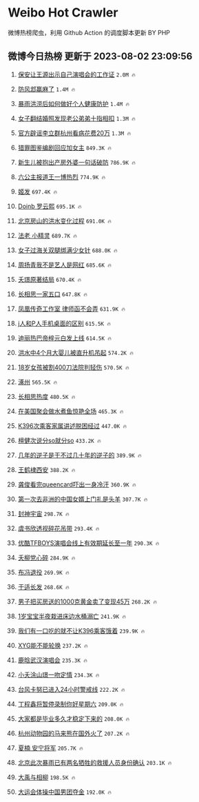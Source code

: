 # Weibo Hot Crawler 



微博热榜爬虫，利用 Github Action 的调度脚本更新 BY PHP 


## 微博今日热榜 更新于 2023-08-02 23:09:56 
1. [保安让王源出示自己演唱会的工作证](https://s.weibo.com/weibo?q=%23%E4%BF%9D%E5%AE%89%E8%AE%A9%E7%8E%8B%E6%BA%90%E5%87%BA%E7%A4%BA%E8%87%AA%E5%B7%B1%E6%BC%94%E5%94%B1%E4%BC%9A%E7%9A%84%E5%B7%A5%E4%BD%9C%E8%AF%81%23&t=31&band_rank=1&Refer=top) `2.0M 🔥` 

1. [防风邶赢麻了](https://s.weibo.com/weibo?q=%23%E9%98%B2%E9%A3%8E%E9%82%B6%E8%B5%A2%E9%BA%BB%E4%BA%86%23&t=31&band_rank=2&Refer=top) `1.4M 🔥` 

1. [暴雨洪涝后如何做好个人健康防护](https://s.weibo.com/weibo?q=%23%E6%9A%B4%E9%9B%A8%E6%B4%AA%E6%B6%9D%E5%90%8E%E5%A6%82%E4%BD%95%E5%81%9A%E5%A5%BD%E4%B8%AA%E4%BA%BA%E5%81%A5%E5%BA%B7%E9%98%B2%E6%8A%A4%23&t=31&band_rank=3&Refer=top) `1.4M 🔥` 

1. [女子翻结婚照发现老公弟弟十指相扣](https://s.weibo.com/weibo?q=%23%E5%A5%B3%E5%AD%90%E7%BF%BB%E7%BB%93%E5%A9%9A%E7%85%A7%E5%8F%91%E7%8E%B0%E8%80%81%E5%85%AC%E5%BC%9F%E5%BC%9F%E5%8D%81%E6%8C%87%E7%9B%B8%E6%89%A3%23&t=31&band_rank=4&Refer=top) `1.3M 🔥` 

1. [官方辟谣李立群杭州看病花费20万](https://s.weibo.com/weibo?q=%23%E5%AE%98%E6%96%B9%E8%BE%9F%E8%B0%A3%E6%9D%8E%E7%AB%8B%E7%BE%A4%E6%9D%AD%E5%B7%9E%E7%9C%8B%E7%97%85%E8%8A%B1%E8%B4%B920%E4%B8%87%23&t=31&band_rank=5&Refer=top) `1.3M 🔥` 

1. [猎罪图鉴编剧回应加女主](https://s.weibo.com/weibo?q=%23%E7%8C%8E%E7%BD%AA%E5%9B%BE%E9%89%B4%E7%BC%96%E5%89%A7%E5%9B%9E%E5%BA%94%E5%8A%A0%E5%A5%B3%E4%B8%BB%23&t=31&band_rank=6&Refer=top) `849.3K 🔥` 

1. [新生儿被抱出产房外婆一句话破防](https://s.weibo.com/weibo?q=%23%E6%96%B0%E7%94%9F%E5%84%BF%E8%A2%AB%E6%8A%B1%E5%87%BA%E4%BA%A7%E6%88%BF%E5%A4%96%E5%A9%86%E4%B8%80%E5%8F%A5%E8%AF%9D%E7%A0%B4%E9%98%B2%23&t=31&band_rank=7&Refer=top) `786.9K 🔥` 

1. [六公主报道王一博热烈](https://s.weibo.com/weibo?q=%23%E5%85%AD%E5%85%AC%E4%B8%BB%E6%8A%A5%E9%81%93%E7%8E%8B%E4%B8%80%E5%8D%9A%E7%83%AD%E7%83%88%23&t=31&band_rank=8&Refer=top) `774.9K 🔥` 

1. [姬发](https://s.weibo.com/weibo?q=%E5%A7%AC%E5%8F%91&t=31&band_rank=9&Refer=top) `697.4K 🔥` 

1. [Doinb 罗云熙](https://s.weibo.com/weibo?q=Doinb%20%E7%BD%97%E4%BA%91%E7%86%99&t=31&band_rank=10&Refer=top) `695.1K 🔥` 

1. [北京房山的洪水变化过程](https://s.weibo.com/weibo?q=%E5%8C%97%E4%BA%AC%E6%88%BF%E5%B1%B1%E7%9A%84%E6%B4%AA%E6%B0%B4%E5%8F%98%E5%8C%96%E8%BF%87%E7%A8%8B&t=31&band_rank=11&Refer=top) `691.0K 🔥` 

1. [法老 小精灵](https://s.weibo.com/weibo?q=%E6%B3%95%E8%80%81%20%E5%B0%8F%E7%B2%BE%E7%81%B5&t=31&band_rank=12&Refer=top) `689.7K 🔥` 

1. [女子过海关双腿绑满少女针](https://s.weibo.com/weibo?q=%23%E5%A5%B3%E5%AD%90%E8%BF%87%E6%B5%B7%E5%85%B3%E5%8F%8C%E8%85%BF%E7%BB%91%E6%BB%A1%E5%B0%91%E5%A5%B3%E9%92%88%23&t=31&band_rank=13&Refer=top) `688.0K 🔥` 

1. [周扬青我不是艺人是网红](https://s.weibo.com/weibo?q=%23%E5%91%A8%E6%89%AC%E9%9D%92%E6%88%91%E4%B8%8D%E6%98%AF%E8%89%BA%E4%BA%BA%E6%98%AF%E7%BD%91%E7%BA%A2%23&t=31&band_rank=14&Refer=top) `685.6K 🔥` 

1. [夭璟原著结局](https://s.weibo.com/weibo?q=%E5%A4%AD%E7%92%9F%E5%8E%9F%E8%91%97%E7%BB%93%E5%B1%80&t=31&band_rank=15&Refer=top) `670.4K 🔥` 

1. [长相思一家五口](https://s.weibo.com/weibo?q=%23%E9%95%BF%E7%9B%B8%E6%80%9D%E4%B8%80%E5%AE%B6%E4%BA%94%E5%8F%A3%23&t=31&band_rank=16&Refer=top) `647.8K 🔥` 

1. [凤凰传奇工作室 律师函不会弄](https://s.weibo.com/weibo?q=%E5%87%A4%E5%87%B0%E4%BC%A0%E5%A5%87%E5%B7%A5%E4%BD%9C%E5%AE%A4%20%E5%BE%8B%E5%B8%88%E5%87%BD%E4%B8%8D%E4%BC%9A%E5%BC%84&t=31&band_rank=17&Refer=top) `631.9K 🔥` 

1. [j人和P人手机桌面的区别](https://s.weibo.com/weibo?q=%23j%E4%BA%BA%E5%92%8CP%E4%BA%BA%E6%89%8B%E6%9C%BA%E6%A1%8C%E9%9D%A2%E7%9A%84%E5%8C%BA%E5%88%AB%23&t=31&band_rank=18&Refer=top) `615.5K 🔥` 

1. [迪丽热巴帝梓元白发上线](https://s.weibo.com/weibo?q=%23%E8%BF%AA%E4%B8%BD%E7%83%AD%E5%B7%B4%E5%B8%9D%E6%A2%93%E5%85%83%E7%99%BD%E5%8F%91%E4%B8%8A%E7%BA%BF%23&t=31&band_rank=19&Refer=top) `614.5K 🔥` 

1. [洪水中4个月大婴儿被直升机吊起](https://s.weibo.com/weibo?q=%23%E6%B4%AA%E6%B0%B4%E4%B8%AD4%E4%B8%AA%E6%9C%88%E5%A4%A7%E5%A9%B4%E5%84%BF%E8%A2%AB%E7%9B%B4%E5%8D%87%E6%9C%BA%E5%90%8A%E8%B5%B7%23&t=31&band_rank=20&Refer=top) `574.2K 🔥` 

1. [18岁女孩被割400刀法院判轻伤](https://s.weibo.com/weibo?q=%2318%E5%B2%81%E5%A5%B3%E5%AD%A9%E8%A2%AB%E5%89%B2400%E5%88%80%E6%B3%95%E9%99%A2%E5%88%A4%E8%BD%BB%E4%BC%A4%23&t=31&band_rank=21&Refer=top) `570.5K 🔥` 

1. [涿州](https://s.weibo.com/weibo?q=%E6%B6%BF%E5%B7%9E&t=31&band_rank=22&Refer=top) `565.5K 🔥` 

1. [长相思热度](https://s.weibo.com/weibo?q=%E9%95%BF%E7%9B%B8%E6%80%9D%E7%83%AD%E5%BA%A6&t=31&band_rank=23&Refer=top) `480.5K 🔥` 

1. [在美国聚会做水煮鱼惊艳全场](https://s.weibo.com/weibo?q=%23%E5%9C%A8%E7%BE%8E%E5%9B%BD%E8%81%9A%E4%BC%9A%E5%81%9A%E6%B0%B4%E7%85%AE%E9%B1%BC%E6%83%8A%E8%89%B3%E5%85%A8%E5%9C%BA%23&t=31&band_rank=24&Refer=top) `465.3K 🔥` 

1. [K396次乘客家属讲述脱困经过](https://s.weibo.com/weibo?q=%23K396%E6%AC%A1%E4%B9%98%E5%AE%A2%E5%AE%B6%E5%B1%9E%E8%AE%B2%E8%BF%B0%E8%84%B1%E5%9B%B0%E7%BB%8F%E8%BF%87%23&t=31&band_rank=25&Refer=top) `447.0K 🔥` 

1. [檀健次说分so就分so](https://s.weibo.com/weibo?q=%23%E6%AA%80%E5%81%A5%E6%AC%A1%E8%AF%B4%E5%88%86so%E5%B0%B1%E5%88%86so%23&t=31&band_rank=26&Refer=top) `433.2K 🔥` 

1. [几年的逆子是干不过几十年的逆子的](https://s.weibo.com/weibo?q=%E5%87%A0%E5%B9%B4%E7%9A%84%E9%80%86%E5%AD%90%E6%98%AF%E5%B9%B2%E4%B8%8D%E8%BF%87%E5%87%A0%E5%8D%81%E5%B9%B4%E7%9A%84%E9%80%86%E5%AD%90%E7%9A%84&t=31&band_rank=27&Refer=top) `389.9K 🔥` 

1. [王鹤棣西安](https://s.weibo.com/weibo?q=%E7%8E%8B%E9%B9%A4%E6%A3%A3%E8%A5%BF%E5%AE%89&t=31&band_rank=28&Refer=top) `388.2K 🔥` 

1. [龚俊看完queencard吓出一身冷汗](https://s.weibo.com/weibo?q=%E9%BE%9A%E4%BF%8A%E7%9C%8B%E5%AE%8Cqueencard%E5%90%93%E5%87%BA%E4%B8%80%E8%BA%AB%E5%86%B7%E6%B1%97&t=31&band_rank=29&Refer=top) `360.9K 🔥` 

1. [第一次去非洲的中国女婿上门礼是头羊](https://s.weibo.com/weibo?q=%23%E7%AC%AC%E4%B8%80%E6%AC%A1%E5%8E%BB%E9%9D%9E%E6%B4%B2%E7%9A%84%E4%B8%AD%E5%9B%BD%E5%A5%B3%E5%A9%BF%E4%B8%8A%E9%97%A8%E7%A4%BC%E6%98%AF%E5%A4%B4%E7%BE%8A%23&t=31&band_rank=30&Refer=top) `307.7K 🔥` 

1. [封神宇宙](https://s.weibo.com/weibo?q=%E5%B0%81%E7%A5%9E%E5%AE%87%E5%AE%99&t=31&band_rank=31&Refer=top) `298.7K 🔥` 

1. [虞书欣透视碎花吊带](https://s.weibo.com/weibo?q=%23%E8%99%9E%E4%B9%A6%E6%AC%A3%E9%80%8F%E8%A7%86%E7%A2%8E%E8%8A%B1%E5%90%8A%E5%B8%A6%23&t=31&band_rank=32&Refer=top) `293.4K 🔥` 

1. [优酷TFBOYS演唱会线上有效期延长至一年](https://s.weibo.com/weibo?q=%23%E4%BC%98%E9%85%B7TFBOYS%E6%BC%94%E5%94%B1%E4%BC%9A%E7%BA%BF%E4%B8%8A%E6%9C%89%E6%95%88%E6%9C%9F%E5%BB%B6%E9%95%BF%E8%87%B3%E4%B8%80%E5%B9%B4%23&t=31&band_rank=33&Refer=top) `290.3K 🔥` 

1. [夭柳党心碎](https://s.weibo.com/weibo?q=%E5%A4%AD%E6%9F%B3%E5%85%9A%E5%BF%83%E7%A2%8E&t=31&band_rank=34&Refer=top) `284.9K 🔥` 

1. [布冯退役](https://s.weibo.com/weibo?q=%23%E5%B8%83%E5%86%AF%E9%80%80%E5%BD%B9%23&t=31&band_rank=35&Refer=top) `269.9K 🔥` 

1. [于适长发](https://s.weibo.com/weibo?q=%E4%BA%8E%E9%80%82%E9%95%BF%E5%8F%91&t=31&band_rank=36&Refer=top) `268.6K 🔥` 

1. [男子把买房送的1000克黄金卖了变现45万](https://s.weibo.com/weibo?q=%23%E7%94%B7%E5%AD%90%E6%8A%8A%E4%B9%B0%E6%88%BF%E9%80%81%E7%9A%841000%E5%85%8B%E9%BB%84%E9%87%91%E5%8D%96%E4%BA%86%E5%8F%98%E7%8E%B045%E4%B8%87%23&t=31&band_rank=37&Refer=top) `268.2K 🔥` 

1. [1岁宝宝半夜栽进床边水桶溺亡](https://s.weibo.com/weibo?q=%231%E5%B2%81%E5%AE%9D%E5%AE%9D%E5%8D%8A%E5%A4%9C%E6%A0%BD%E8%BF%9B%E5%BA%8A%E8%BE%B9%E6%B0%B4%E6%A1%B6%E6%BA%BA%E4%BA%A1%23&t=31&band_rank=38&Refer=top) `241.9K 🔥` 

1. [我们有一口吃的就不让K396乘客饿着](https://s.weibo.com/weibo?q=%23%E6%88%91%E4%BB%AC%E6%9C%89%E4%B8%80%E5%8F%A3%E5%90%83%E7%9A%84%E5%B0%B1%E4%B8%8D%E8%AE%A9K396%E4%B9%98%E5%AE%A2%E9%A5%BF%E7%9D%80%23&t=31&band_rank=39&Refer=top) `239.9K 🔥` 

1. [XYG能不能轮换](https://s.weibo.com/weibo?q=XYG%E8%83%BD%E4%B8%8D%E8%83%BD%E8%BD%AE%E6%8D%A2&t=31&band_rank=40&Refer=top) `237.2K 🔥` 

1. [鹿晗武汉演唱会](https://s.weibo.com/weibo?q=%E9%B9%BF%E6%99%97%E6%AD%A6%E6%B1%89%E6%BC%94%E5%94%B1%E4%BC%9A&t=31&band_rank=41&Refer=top) `235.3K 🔥` 

1. [小夭涂山璟一吻定情](https://s.weibo.com/weibo?q=%23%E5%B0%8F%E5%A4%AD%E6%B6%82%E5%B1%B1%E7%92%9F%E4%B8%80%E5%90%BB%E5%AE%9A%E6%83%85%23&t=31&band_rank=42&Refer=top) `234.3K 🔥` 

1. [台风卡努已进入24小时警戒线](https://s.weibo.com/weibo?q=%23%E5%8F%B0%E9%A3%8E%E5%8D%A1%E5%8A%AA%E5%B7%B2%E8%BF%9B%E5%85%A524%E5%B0%8F%E6%97%B6%E8%AD%A6%E6%88%92%E7%BA%BF%23&t=31&band_rank=43&Refer=top) `222.2K 🔥` 

1. [丁程鑫将暂停录制你好星期六](https://s.weibo.com/weibo?q=%23%E4%B8%81%E7%A8%8B%E9%91%AB%E5%B0%86%E6%9A%82%E5%81%9C%E5%BD%95%E5%88%B6%E4%BD%A0%E5%A5%BD%E6%98%9F%E6%9C%9F%E5%85%AD%23&t=31&band_rank=44&Refer=top) `209.0K 🔥` 

1. [大家都是毕业多久才稳定下来的](https://s.weibo.com/weibo?q=%23%E5%A4%A7%E5%AE%B6%E9%83%BD%E6%98%AF%E6%AF%95%E4%B8%9A%E5%A4%9A%E4%B9%85%E6%89%8D%E7%A8%B3%E5%AE%9A%E4%B8%8B%E6%9D%A5%E7%9A%84%23&t=31&band_rank=45&Refer=top) `208.0K 🔥` 

1. [杭州动物园的马来熊在国外火了](https://s.weibo.com/weibo?q=%23%E6%9D%AD%E5%B7%9E%E5%8A%A8%E7%89%A9%E5%9B%AD%E7%9A%84%E9%A9%AC%E6%9D%A5%E7%86%8A%E5%9C%A8%E5%9B%BD%E5%A4%96%E7%81%AB%E4%BA%86%23&t=31&band_rank=46&Refer=top) `207.2K 🔥` 

1. [夏楠 安宁将军](https://s.weibo.com/weibo?q=%E5%A4%8F%E6%A5%A0%20%E5%AE%89%E5%AE%81%E5%B0%86%E5%86%9B&t=31&band_rank=47&Refer=top) `205.7K 🔥` 

1. [北京此次暴雨已有两名牺牲的救援人员身份确认](https://s.weibo.com/weibo?q=%E5%8C%97%E4%BA%AC%E6%AD%A4%E6%AC%A1%E6%9A%B4%E9%9B%A8%E5%B7%B2%E6%9C%89%E4%B8%A4%E5%90%8D%E7%89%BA%E7%89%B2%E7%9A%84%E6%95%91%E6%8F%B4%E4%BA%BA%E5%91%98%E8%BA%AB%E4%BB%BD%E7%A1%AE%E8%AE%A4&t=31&band_rank=48&Refer=top) `203.1K 🔥` 

1. [大禹与相柳](https://s.weibo.com/weibo?q=%23%E5%A4%A7%E7%A6%B9%E4%B8%8E%E7%9B%B8%E6%9F%B3%23&t=31&band_rank=49&Refer=top) `198.5K 🔥` 

1. [大运会体操中国男团夺金](https://s.weibo.com/weibo?q=%23%E5%A4%A7%E8%BF%90%E4%BC%9A%E4%BD%93%E6%93%8D%E4%B8%AD%E5%9B%BD%E7%94%B7%E5%9B%A2%E5%A4%BA%E9%87%91%23&t=31&band_rank=50&Refer=top) `192.0K 🔥` 

